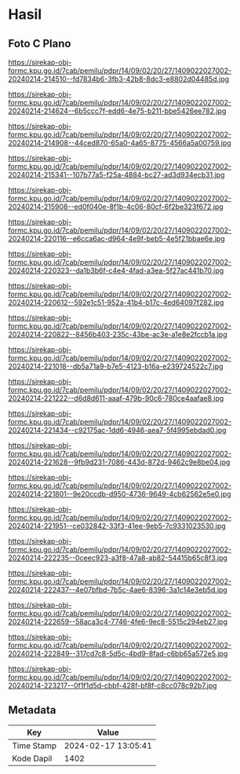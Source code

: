 # Hasil

## Foto C Plano

https://sirekap-obj-formc.kpu.go.id/7cab/pemilu/pdpr/14/09/02/20/27/1409022027002-20240214-214510--fd7834b6-3fb3-42b8-8dc3-e8802d04485d.jpg

https://sirekap-obj-formc.kpu.go.id/7cab/pemilu/pdpr/14/09/02/20/27/1409022027002-20240214-214624--6b5ccc7f-edd6-4e75-b211-bbe5426ee782.jpg

https://sirekap-obj-formc.kpu.go.id/7cab/pemilu/pdpr/14/09/02/20/27/1409022027002-20240214-214908--44ced870-65a0-4a65-8775-4566a5a00759.jpg

https://sirekap-obj-formc.kpu.go.id/7cab/pemilu/pdpr/14/09/02/20/27/1409022027002-20240214-215341--107b77a5-f25a-4884-bc27-ad3d934ecb31.jpg

https://sirekap-obj-formc.kpu.go.id/7cab/pemilu/pdpr/14/09/02/20/27/1409022027002-20240214-215908--ed0f040e-8f1b-4c06-80cf-6f2be323f672.jpg

https://sirekap-obj-formc.kpu.go.id/7cab/pemilu/pdpr/14/09/02/20/27/1409022027002-20240214-220116--e6cca6ac-d964-4e9f-beb5-4e5f21bbae6e.jpg

https://sirekap-obj-formc.kpu.go.id/7cab/pemilu/pdpr/14/09/02/20/27/1409022027002-20240214-220323--da1b3b6f-c4e4-4fad-a3ea-5f27ac441b70.jpg

https://sirekap-obj-formc.kpu.go.id/7cab/pemilu/pdpr/14/09/02/20/27/1409022027002-20240214-220612--592e1c51-952a-41b4-b17c-4ed64097f282.jpg

https://sirekap-obj-formc.kpu.go.id/7cab/pemilu/pdpr/14/09/02/20/27/1409022027002-20240214-220822--8456b403-235c-43be-ac3e-a1e8e2fccb1a.jpg

https://sirekap-obj-formc.kpu.go.id/7cab/pemilu/pdpr/14/09/02/20/27/1409022027002-20240214-221018--db5a71a9-b7e5-4123-b16a-e239724522c7.jpg

https://sirekap-obj-formc.kpu.go.id/7cab/pemilu/pdpr/14/09/02/20/27/1409022027002-20240214-221222--d6d8d611-aaaf-479b-90c6-780ce4aafae8.jpg

https://sirekap-obj-formc.kpu.go.id/7cab/pemilu/pdpr/14/09/02/20/27/1409022027002-20240214-221434--c92175ac-1dd6-4946-aea7-5f4995ebdad0.jpg

https://sirekap-obj-formc.kpu.go.id/7cab/pemilu/pdpr/14/09/02/20/27/1409022027002-20240214-221628--9fb9d231-7086-443d-872d-9462c9e8be04.jpg

https://sirekap-obj-formc.kpu.go.id/7cab/pemilu/pdpr/14/09/02/20/27/1409022027002-20240214-221801--9e20ccdb-d950-4736-9649-4cb62562e5e0.jpg

https://sirekap-obj-formc.kpu.go.id/7cab/pemilu/pdpr/14/09/02/20/27/1409022027002-20240214-221951--ce032842-33f3-41ee-9eb5-7c9331023530.jpg

https://sirekap-obj-formc.kpu.go.id/7cab/pemilu/pdpr/14/09/02/20/27/1409022027002-20240214-222235--0ceec923-a3f8-47a8-ab82-54415b65c8f3.jpg

https://sirekap-obj-formc.kpu.go.id/7cab/pemilu/pdpr/14/09/02/20/27/1409022027002-20240214-222437--4e07bfbd-7b5c-4ae6-8396-3a1c14e3eb5d.jpg

https://sirekap-obj-formc.kpu.go.id/7cab/pemilu/pdpr/14/09/02/20/27/1409022027002-20240214-222659--58aca3c4-7746-4fe6-9ec8-5515c294eb27.jpg

https://sirekap-obj-formc.kpu.go.id/7cab/pemilu/pdpr/14/09/02/20/27/1409022027002-20240214-222849--317cd7c8-5d5c-4bd9-8fad-c6bb65a572e5.jpg

https://sirekap-obj-formc.kpu.go.id/7cab/pemilu/pdpr/14/09/02/20/27/1409022027002-20240214-223217--0f1f1d5d-cbbf-428f-bf8f-c8cc078c92b7.jpg


## Metadata

| Key        | Value               |
| ---------- | ------------------- |
| Time Stamp | 2024-02-17 13:05:41 |
| Kode Dapil | 1402                |




